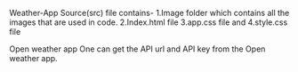 Weather-App
Source(src) file contains-
1.Image folder which contains all the images that are used in code.
2.Index.html file
3.app.css file and
4.style.css file

Open weather app
One can get the API url and API key from the Open weather app.
